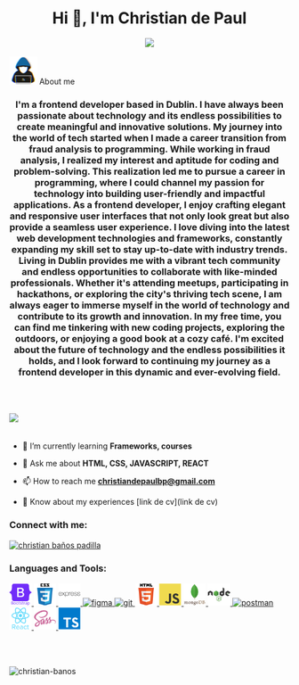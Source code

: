 <h1 align="center">Hi 👋, I'm Christian de Paul</h1>
<p align="center">
  <a href="https://github.com/DenverCoder1/readme-typing-svg"><img src="https://readme-typing-svg.herokuapp.com?font=Time+New+Roman&color=cyan&size=25&center=true&vCenter=true&width=600&height=100&lines=Hi 👋, I'm Christian de Pau;++;Self-taught+Front-End+Developer,;Computer+Science+Student,;CTF+Newbie,;Active+Learner/Researcher,;Love+to+learn+new+stuffs..<3"></a>
</p>
<picture><img src = "https://github.com/0xAbdulKhalid/0xAbdulKhalid/raw/main/assets/mdImages/about_me.gif" width = 50px></picture> About me
<h3 align="center">I'm a frontend developer based in Dublin. I have always been passionate about technology and its endless possibilities to create meaningful and innovative solutions. My journey into the world of tech started when I made a career transition from fraud analysis to programming. While working in fraud analysis, I realized my interest and aptitude for coding and problem-solving. This realization led me to pursue a career in programming, where I could channel my passion for technology into building user-friendly and impactful applications. As a frontend developer, I enjoy crafting elegant and responsive user interfaces that not only look great but also provide a seamless user experience. I love diving into the latest web development technologies and frameworks, constantly expanding my skill set to stay up-to-date with industry trends. Living in Dublin provides me with a vibrant tech community and endless opportunities to collaborate with like-minded professionals. Whether it's attending meetups, participating in hackathons, or exploring the city's thriving tech scene, I am always eager to immerse myself in the world of technology and contribute to its growth and innovation. In my free time, you can find me tinkering with new coding projects, exploring the outdoors, or enjoying a good book at a cozy café. I'm excited about the future of technology and the endless possibilities it holds, and I look forward to continuing my journey as a frontend developer in this dynamic and ever-evolving field.</h3>

<br><br>

<img src="https://user-images.githubusercontent.com/73097560/115834477-dbab4500-a447-11eb-908a-139a6edaec5c.gif"><br><br>

- 🌱 I’m currently learning **Frameworks, courses**

- 💬 Ask me about **HTML, CSS, JAVASCRIPT, REACT**

- 📫 How to reach me **christiandepaulbp@gmail.com**

- 📄 Know about my experiences [link de cv](link de cv)

<h3 align="left">Connect with me:</h3>
<p align="left">
<a href="https://linkedin.com/in/christian baños padilla" target="blank"><img align="center" src="https://raw.githubusercontent.com/rahuldkjain/github-profile-readme-generator/master/src/images/icons/Social/linked-in-alt.svg" alt="christian baños padilla" height="30" width="40" /></a>
</p>

<h3 align="left">Languages and Tools:</h3>
<p align="left" > <a href="https://getbootstrap.com" target="_blank" rel="noreferrer">    <img src="https://raw.githubusercontent.com/devicons/devicon/master/icons/bootstrap/bootstrap-plain-wordmark.svg" alt="bootstrap" width="40" height="40"/> </a> <a href="https://www.w3schools.com/css/" target="_blank" rel="noreferrer">     <img src="https://raw.githubusercontent.com/devicons/devicon/master/icons/css3/css3-original-wordmark.svg" alt="css3" width="40" height="40"/> </a> <a href="https://expressjs.com" target="_blank" rel="noreferrer">    <img src="https://raw.githubusercontent.com/devicons/devicon/master/icons/express/express-original-wordmark.svg" alt="express" width="40" height="40"/> </a> <a href="https://www.figma.com/" target="_blank" rel="noreferrer">    <img src="https://www.vectorlogo.zone/logos/figma/figma-icon.svg" alt="figma" width="40" height="40"/> </a> <a href="https://git-scm.com/" target="_blank" rel="noreferrer">    <img src="https://www.vectorlogo.zone/logos/git-scm/git-scm-icon.svg" alt="git" width="40" height="40"/> </a> <a href="https://www.w3.org/html/" target="_blank" rel="noreferrer">    <img src="https://raw.githubusercontent.com/devicons/devicon/master/icons/html5/html5-original-wordmark.svg" alt="html5" width="40" height="40"/> </a> <a href="https://developer.mozilla.org/en-US/docs/Web/JavaScript" target="_blank" rel="noreferrer">    <img src="https://raw.githubusercontent.com/devicons/devicon/master/icons/javascript/javascript-original.svg" alt="javascript" width="40" height="40"/> </a> <a href="https://www.mongodb.com/" target="_blank" rel="noreferrer">    <img src="https://raw.githubusercontent.com/devicons/devicon/master/icons/mongodb/mongodb-original-wordmark.svg" alt="mongodb" width="40" height="40"/> </a> <a href="https://nodejs.org" target="_blank" rel="noreferrer">    <img src="https://raw.githubusercontent.com/devicons/devicon/master/icons/nodejs/nodejs-original-wordmark.svg" alt="nodejs" width="40" height="40"/> </a> <a href="https://postman.com" target="_blank" rel="noreferrer">    <img src="https://www.vectorlogo.zone/logos/getpostman/getpostman-icon.svg" alt="postman" width="40" height="40"/> </a> <a href="https://reactjs.org/" target="_blank" rel="noreferrer">    <img src="https://raw.githubusercontent.com/devicons/devicon/master/icons/react/react-original-wordmark.svg" alt="react" width="40" height="40"/> </a> <a href="https://sass-lang.com" target="_blank" rel="noreferrer">    <img src="https://raw.githubusercontent.com/devicons/devicon/master/icons/sass/sass-original.svg" alt="sass" width="40" height="40"/> </a> <a href="https://www.typescriptlang.org/" target="_blank" rel="noreferrer">    <img src="https://raw.githubusercontent.com/devicons/devicon/master/icons/typescript/typescript-original.svg" alt="typescript" width="40" height="40"/> </a> </p>
<br><br>

<p><img align="center" src="https://github-readme-stats.vercel.app/api/top-langs?username=christian-banos&show_icons=true&locale=en&layout=compact" alt="christian-banos" /></p>
